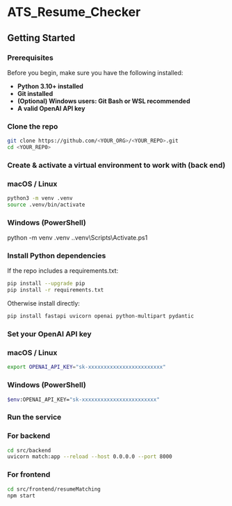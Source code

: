 # ATS_Resume_Checker
## Getting Started

### Prerequisites 
Before you begin, make sure you have the following installed:
- **Python 3.10+ installed** 
- **Git installed** 
- **(Optional) Windows users: Git Bash or WSL recommended** 
-  **A valid OpenAI API key** 

### Clone the repo
```bash
git clone https://github.com/<YOUR_ORG>/<YOUR_REPO>.git
cd <YOUR_REP0>
```

### Create & activate a virtual environment to work with (back end)

### macOS / Linux
```bash
python3 -m venv .venv
source .venv/bin/activate
```
### Windows (PowerShell)
python -m venv .venv
.\.venv\Scripts\Activate.ps1

### Install Python dependencies

If the repo includes a requirements.txt:
```bash
pip install --upgrade pip
pip install -r requirements.txt
```

Otherwise install directly:
```bash
pip install fastapi uvicorn openai python-multipart pydantic
```

### Set your OpenAI API key

### macOS / Linux
```bash
export OPENAI_API_KEY="sk-xxxxxxxxxxxxxxxxxxxxxxxx"
```
### Windows (PowerShell)
```bash
$env:OPENAI_API_KEY="sk-xxxxxxxxxxxxxxxxxxxxxxxx"
```
### Run the service

### For backend
```bash
cd src/backend
uvicorn match:app --reload --host 0.0.0.0 --port 8000
```

### For frontend
```bash
cd src/frontend/resumeMatching
npm start
```
